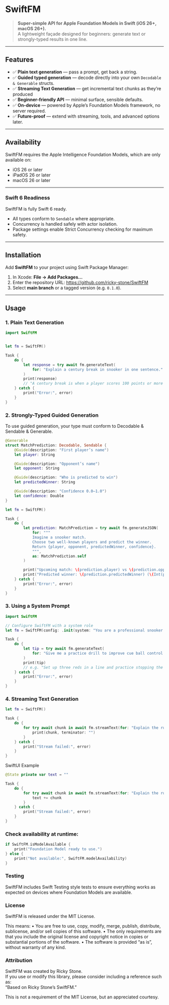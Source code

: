# SwiftFM

> **Super-simple API for Apple Foundation Models in Swift (iOS 26+, macOS 26+).**  
> A lightweight façade designed for beginners: generate text or strongly-typed results in one line.

---

## Features

- ✅ **Plain text generation** — pass a prompt, get back a string.  
- ✅ **Guided typed generation** — decode directly into your own `Decodable & Generable` structs.
- ✅ **Streaming Text Generation** — get incremental text chunks as they’re produced 
- ✅ **Beginner-friendly API** — minimal surface, sensible defaults.  
- ✅ **On-device** — powered by Apple’s Foundation Models framework, no server required.  
- ✅ **Future-proof** — extend with streaming, tools, and advanced options later.

---

## Availability

SwiftFM requires the Apple Intelligence Foundation Models, which are only available on:

- iOS 26 or later  
- iPadOS 26 or later  
- macOS 26 or later  

---
### Swift 6 Readiness

SwiftFM is fully Swift 6 ready.

- All types conform to `Sendable` where appropriate.  
- Concurrency is handled safely with actor isolation.  
- Package settings enable Strict Concurrency checking for maximum safety.  
---

## Installation

Add **SwiftFM** to your project using Swift Package Manager:

1. In Xcode: **File → Add Packages…**
2. Enter the repository URL:  https://github.com/ricky-stone/SwiftFM
3. Select **main branch** or a tagged version (e.g. `0.1.0`).

---

## Usage

### 1. Plain Text Generation

```swift
import SwiftFM


let fm = SwiftFM()

Task {
    do {
        let response = try await fm.generateText(
            for: "Explain a century break in snooker in one sentence."
        )
        print(response)
        // "A century break is when a player scores 100 points or more in a single visit."
    } catch {
        print("Error:", error)
    }
}
```

### 2. Strongly-Typed Guided Generation

To use guided generation, your type must conform to Decodable & Sendable & Generable.

```swift
@Generable
struct MatchPrediction: Decodable, Sendable {
    @Guide(description: "First player’s name")
    let player: String

    @Guide(description: "Opponent’s name")
    let opponent: String

    @Guide(description: "Who is predicted to win")
    let predictedWinner: String

    @Guide(description: "Confidence 0.0–1.0")
    let confidence: Double
}

let fm = SwiftFM()

Task {
    do {
        let prediction: MatchPrediction = try await fm.generateJSON(
            for: """
            Imagine a snooker match.
            Choose two well-known players and predict the winner.
            Return {player, opponent, predictedWinner, confidence}.
            """,
            as: MatchPrediction.self
        )

        print("Upcoming match: \(prediction.player) vs \(prediction.opponent)")
        print("Predicted winner: \(prediction.predictedWinner) (\(Int(prediction.confidence * 100))%)")
    } catch {
        print("Error:", error)
    }
}
```

### 3. Using a System Prompt

```swift
import SwiftFM

// Configure SwiftFM with a system role
let fm = SwiftFM(config: .init(system: "You are a professional snooker coach."))

Task {
    do {
        let tip = try await fm.generateText(
            for: "Give me a practice drill to improve cue ball control."
        )
        print(tip)
        // e.g. "Set up three reds in a line and practice stopping the cue ball dead after each pot."
    } catch {
        print("Error:", error)
    }
}
```

### 4. Streaming Text Generation

```swift
let fm = SwiftFM()

Task {
    do {
        for try await chunk in await fm.streamText(for: "Explain the rules of snooker step by step.") {
            print(chunk, terminator: "")
        }
    } catch {
        print("Stream failed:", error)
    }
}
```

SwiftUI Example

```swift
@State private var text = ""

Task {
    do {
        for try await chunk in await fm.streamText(for: "Explain the rules of snooker step by step.") {
            text += chunk
        }
    } catch {
        print("Stream failed:", error)
    }
}
```

### Check availability at runtime:
```swift
if SwiftFM.isModelAvailable {
    print("Foundation Model ready to use.")
} else {
    print("Not available:", SwiftFM.modelAvailability)
}
```

### Testing

SwiftFM includes Swift Testing style tests to ensure everything works as expected on devices where Foundation Models are available.

### License

SwiftFM is released under the MIT License.

This means:
	•	You are free to use, copy, modify, merge, publish, distribute, sublicense, and/or sell copies of this software.
	•	The only requirements are that you include the original license and copyright notice in copies or substantial portions of the software.
	•	The software is provided “as is”, without warranty of any kind.
 
### Attribution

SwiftFM was created by Ricky Stone.  
If you use or modify this library, please consider including a reference such as:  
“Based on Ricky Stone’s SwiftFM.”

This is not a requirement of the MIT License, but an appreciated courtesy.








